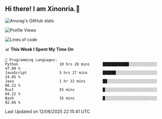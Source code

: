 ## Hi there! I am Xinonria.👋

![Anurag's GitHub stats](https://status-git-main-xinonrias-projects-f26540e3.vercel.app/api?username=xinonria&hide=stars,issues)

<!--START_SECTION:waka-->
![Profile Views](http://img.shields.io/badge/Profile%20Views-0-blue)

![Lines of code](https://img.shields.io/badge/From%20Hello%20World%20I%27ve%20Written-3.4%20million%20lines%20of%20code-blue)

📊 **This Week I Spent My Time On** 

```text
💬 Programming Languages: 
Python                   10 hrs 20 mins      ████████████░░░░░░░░░░░░░   47.09 % 
JavaScript               5 hrs 27 mins       ██████░░░░░░░░░░░░░░░░░░░   24.85 % 
Java                     1 hr 22 mins        ██░░░░░░░░░░░░░░░░░░░░░░░   06.22 % 
Rust                     55 mins             █░░░░░░░░░░░░░░░░░░░░░░░░   04.22 % 
Bash                     35 mins             █░░░░░░░░░░░░░░░░░░░░░░░░   02.66 % 
```


 Last Updated on 12/06/2025 22:15:41 UTC
<!--END_SECTION:waka-->

<!--
**xinonria/xinonria** is a ✨ _special_ ✨ repository because its `README.md` (this file) appears on your GitHub profile.

Here are some ideas to get you started:

- 🔭 I’m currently working on ...
- 🌱 I’m currently learning ...
- 👯 I’m looking to collaborate on ...
- 🤔 I’m looking for help with ...
- 💬 Ask me about ...
- 📫 How to reach me: ...
- 😄 Pronouns: ...
- ⚡ Fun fact: ...
-->
